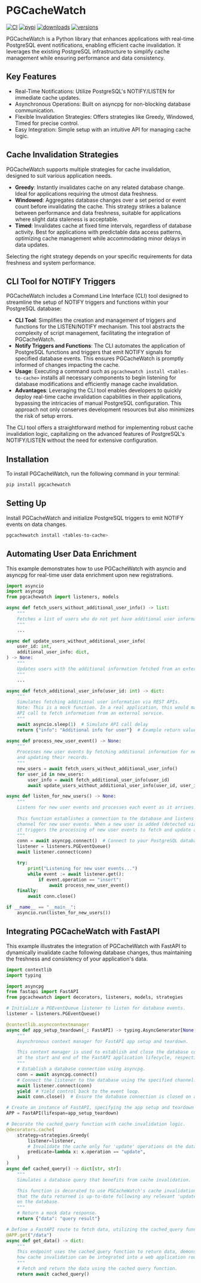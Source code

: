 # PGCacheWatch
[![CI](https://github.com/janbjorge/PGCacheWatch/actions/workflows/ci.yml/badge.svg)](https://github.com/janbjorge/PGCacheWatch/actions/workflows/ci.yml?query=branch%3Amain)
[![pypi](https://img.shields.io/pypi/v/PGCacheWatch.svg)](https://pypi.python.org/pypi/PGCacheWatch)
[![downloads](https://static.pepy.tech/badge/PGCacheWatch/month)](https://pepy.tech/project/PGCacheWatch)
[![versions](https://img.shields.io/pypi/pyversions/PGCacheWatch.svg)](https://github.com/janbjorge/PGCacheWatch)

PGCacheWatch is a Python library that enhances applications with real-time PostgreSQL event notifications, enabling efficient cache invalidation. It leverages the existing PostgreSQL infrastructure to simplify cache management while ensuring performance and data consistency.

## Key Features
- Real-Time Notifications: Utilize PostgreSQL's NOTIFY/LISTEN for immediate cache updates.
- Asynchronous Operations: Built on asyncpg for non-blocking database communication.
- Flexible Invalidation Strategies: Offers strategies like Greedy, Windowed, Timed for precise control.
- Easy Integration: Simple setup with an intuitive API for managing cache logic.

## Cache Invalidation Strategies
PGCacheWatch supports multiple strategies for cache invalidation, designed to suit various application needs.

- **Greedy**: Instantly invalidates cache on any related database change. Ideal for applications requiring the utmost data freshness.
- **Windowed**: Aggregates database changes over a set period or event count before invalidating the cache. This strategy strikes a balance between performance and data freshness, suitable for applications where slight data staleness is acceptable.
- **Timed**: Invalidates cache at fixed time intervals, regardless of database activity. Best for applications with predictable data access patterns, optimizing cache management while accommodating minor delays in data updates.

Selecting the right strategy depends on your specific requirements for data freshness and system performance.

## CLI Tool for NOTIFY Triggers

PGCacheWatch includes a Command Line Interface (CLI) tool designed to streamline the setup of NOTIFY triggers and functions within your PostgreSQL database:

- **CLI Tool**: Simplifies the creation and management of triggers and functions for the LISTEN/NOTIFY mechanism. This tool abstracts the complexity of script management, facilitating the integration of PGCacheWatch.
- **Notify Triggers and Functions**: The CLI automates the application of PostgreSQL functions and triggers that emit NOTIFY signals for specified database events. This ensures PGCacheWatch is promptly informed of changes impacting the cache.
- **Usage**: Executing a command such as `pgcachewatch install <tables-to-cache>` installs all necessary components to begin listening for database modifications and efficiently manage cache invalidation.
- **Advantages**: Leveraging the CLI tool enables developers to quickly deploy real-time cache invalidation capabilities in their applications, bypassing the intricacies of manual PostgreSQL configuration. This approach not only conserves development resources but also minimizes the risk of setup errors.

The CLI tool offers a straightforward method for implementing robust cache invalidation logic, capitalizing on the advanced features of PostgreSQL's NOTIFY/LISTEN without the need for extensive configuration.

## Installation
To install PGCacheWatch, run the following command in your terminal:
```bash
pip install pgcachewatch
```

## Setting Up
Install PGCacheWatch and initialize PostgreSQL triggers to emit NOTIFY events on data changes.
```bash
pgcachewatch install <tables-to-cache>
```

## Automating User Data Enrichment
This example demonstrates how to use PGCacheWatch with asyncio and asyncpg for real-time user data enrichment upon new registrations.

```python
import asyncio
import asyncpg
from pgcachewatch import listeners, models

async def fetch_users_without_additional_user_info() -> list:
    """
    Fetches a list of users who do not yet have additional user information associated.
    """
    ...

async def update_users_without_additional_user_info(
    user_id: int,
    additional_user_info: dict,
) -> None:
    """
    Updates users with the additional information fetched from an external source.
    """
    ...

async def fetch_additional_user_info(user_id: int) -> dict:
    """
    Simulates fetching additional user information via REST APIs.
    Note: This is a mock function. In a real application, this would make an asynchronous
    API call to fetch information from an external service.
    """
    await asyncio.sleep(1)  # Simulate API call delay
    return {"info": "Additional info for user"}  # Example return value

async def process_new_user_event() -> None:
    """
    Processes new user events by fetching additional information for new users
    and updating their records.
    """
    new_users = await fetch_users_without_additional_user_info()
    for user_id in new_users:
        user_info = await fetch_additional_user_info(user_id)
        await update_users_without_additional_user_info(user_id, user_info)

async def listen_for_new_users() -> None:
    """
    Listens for new user events and processes each event as it arrives.
    
    This function establishes a connection to the database and listens on a specified
    channel for new user events. When a new user is added (detected via an "insert" operation),
    it triggers the processing of new user events to fetch and update additional information.
    """
    conn = await asyncpg.connect()  # Connect to your PostgreSQL database
    listener = listeners.PGEventQueue()
    await listener.connect(conn)

    try:
        print("Listening for new user events...")
        while event := await listener.get():
            if event.operation == "insert":
                await process_new_user_event()
    finally:
        await conn.close()

if __name__ == "__main__":
    asyncio.run(listen_for_new_users())
```

## Integrating PGCacheWatch with FastAPI
This example illustrates the integration of PGCacheWatch with FastAPI to dynamically invalidate cache following database changes, thus maintaining the freshness and consistency of your application's data.

```python
import contextlib
import typing

import asyncpg
from fastapi import FastAPI
from pgcachewatch import decorators, listeners, models, strategies

# Initialize a PGEventQueue listener to listen for database events.
listener = listeners.PGEventQueue()

@contextlib.asynccontextmanager
async def app_setup_teardown(_: FastAPI) -> typing.AsyncGenerator[None, None]:
    """
    Asynchronous context manager for FastAPI app setup and teardown.

    This context manager is used to establish and close the database connection
    at the start and end of the FastAPI application lifecycle, respectively.
    """
    # Establish a database connection using asyncpg.
    conn = await asyncpg.connect()
    # Connect the listener to the database using the specified channel.
    await listener.connect(conn)
    yield  # Yield control back to the event loop.
    await conn.close()  # Ensure the database connection is closed on app teardown.

# Create an instance of FastAPI, specifying the app setup and teardown actions.
APP = FastAPI(lifespan=app_setup_teardown)

# Decorate the cached_query function with cache invalidation logic.
@decorators.cache(
    strategy=strategies.Greedy(
        listener=listener,
        # Invalidate the cache only for 'update' operations on the database.
        predicate=lambda x: x.operation == "update",
    )
)
async def cached_query() -> dict[str, str]:
    """
    Simulates a database query that benefits from cache invalidation.

    This function is decorated to use PGCacheWatch's cache invalidation, ensuring
    that the data returned is up-to-date following any relevant 'update' operations
    on the database.
    """
    # Return a mock data response.
    return {"data": "query result"}

# Define a FastAPI route to fetch data, utilizing the cached_query function.
@APP.get("/data")
async def get_data() -> dict:
    """
    This endpoint uses the cached_query function to return data, demonstrating
    how cache invalidation can be integrated into a web application route.
    """
    # Fetch and return the data using the cached query function.
    return await cached_query()
```